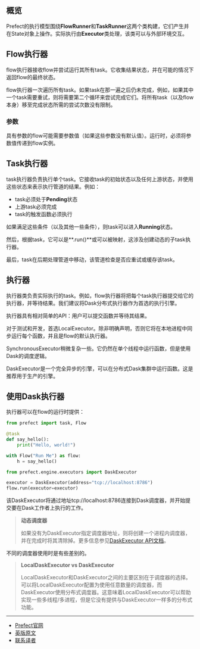 ## 概览

Prefect的执行模型围绕**FlowRunner**和**TaskRunner**这两个类构建，它们产生并在State对象上操作。实际执行由**Executor**类处理，该类可以与外部环境交互。

## Flow执行器

flow执行器接收flow并尝试运行其所有task。它收集结果状态，并在可能的情况下返回flow的最终状态。

flow执行器一次遍历所有task。如果task在那一遍之后仍未完成，例如，如果其中一个task需要重试，则将需要第二个循环来尝试完成它们。将所有task（以及flow本身）移至完成状态所需的尝试次数没有限制。

### 参数

具有参数的flow可能需要参数值（如果这些参数没有默认值）。运行时，必须将参数值传递到flow实例。

## Task执行器

task执行器负责执行单个task。它接收task的初始状态以及任何上游状态，并使用这些状态来表示执行管道的结果。例如：

 - task必须处于**Pending**状态
 - 上游task必须完成
 - task的触发函数必须执行

如果满足这些条件（以及其他一些条件），则task可以进入**Running**状态。

然后，根据task，它可以是**.run()**或可以被映射，这涉及创建动态的子task执行器。

最后，task在后期处理管道中移动，该管道检查是否应重试或缓存该task。

## 执行器

执行器类负责实际执行的task。例如，flow执行器将把每个task执行器提交给它的执行器，并等待结果。我们建议将Dask分布式执行器作为首选的执行引擎。

执行器具有相对简单的API：用户可以提交函数并等待其结果。

对于测试和开发，首选LocalExecutor。除非明确声明，否则它将在本地进程中同步运行每个函数，并且是flow的默认执行器。

SynchronousExecutor稍微复杂一些。它仍然在单个线程中运行函数，但是使用Dask的调度逻辑。

DaskExecutor是一个完全异步的引擎，可以在分布式Dask集群中运行函数。这是推荐用于生产的引擎。

## 使用Dask执行器

执行器可以在flow的运行时提供：

````Python
from prefect import task, Flow

@task
def say_hello():
    print("Hello, world!")

with Flow("Run Me") as flow:
    h = say_hello()

from prefect.engine.executors import DaskExecutor

executor = DaskExecutor(address="tcp://localhost:8786")
flow.run(executor=executor)
````

该DaskExecutor将通过地址tcp://localhost:8786连接到Dask调度器，并开始提交要在Dask工作者上执行的工作。

> 
> **动态调度器**
> 
> 如果没有为DaskExecutor指定调度器地址，则将创建一个进程内调度器，并在完成时将其清除掉。更多信息参见[DaskExecutor API文档](https://docs.prefect.io/api/latest/engine/executors.html#daskexecutor)。
> 

不同的调度器使用时是有些差别的。

> 
> **LocalDaskExecutor vs DaskExecutor**
> 
> LocalDaskExecutor和DaskExecutor之间的主要区别在于调度器的选择。可以将LocalDaskExecutor配置为使用任意数量的调度器，而DaskExecutor使用分布式调度器。这意味着LocalDaskExecutor可以帮助实现一些多线程/多进程，但是它没有提供与DaskExecutor一样多的分布式功能。
> 

***

- [Prefect官网](https://www.prefect.io/)
- [英版原文](https://docs.prefect.io/core/concepts/engine.html)
- [联系译者](https://github.com/listen-lavender)
